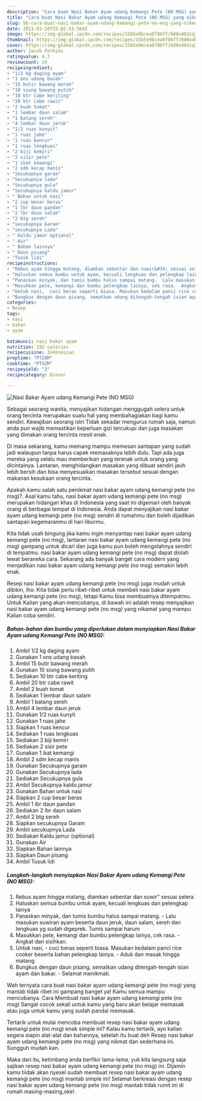 ```yaml
---
description: "Cara buat Nasi Bakar Ayam udang Kemangi Pete (NO MSG) yang nikmat Untuk Jualan"
title: "Cara buat Nasi Bakar Ayam udang Kemangi Pete (NO MSG) yang nikmat Untuk Jualan"
slug: 56-cara-buat-nasi-bakar-ayam-udang-kemangi-pete-no-msg-yang-nikmat-untuk-jualan
date: 2021-01-10T15:02:53.564Z
image: https://img-global.cpcdn.com/recipes/15b5e9bcea0786ff/680x482cq70/nasi-bakar-ayam-udang-kemangi-pete-no-msg-foto-resep-utama.jpg
thumbnail: https://img-global.cpcdn.com/recipes/15b5e9bcea0786ff/680x482cq70/nasi-bakar-ayam-udang-kemangi-pete-no-msg-foto-resep-utama.jpg
cover: https://img-global.cpcdn.com/recipes/15b5e9bcea0786ff/680x482cq70/nasi-bakar-ayam-udang-kemangi-pete-no-msg-foto-resep-utama.jpg
author: Jacob Perkins
ratingvalue: 4.7
reviewcount: 14
recipeingredient:
- "1/2 kg daging ayam"
- "1 ons udang basah"
- "15 butir bawang merah"
- "10 siung bawang putih"
- "10 btr cabe keriting"
- "20 btr cabe rawit"
- "2 buah tomat"
- "1 lembar daun salam"
- "1 batang sereh"
- "4 lembar daun jeruk"
- "1/2 ruas kunyit"
- "1 ruas jahe"
- "1 ruas kencur"
- "1 ruas lengkuas"
- "2 biji kemiri"
- "2 sisir pete"
- "1 ikat kemangi"
- "2 sdm kecap manis"
- "Secukupnya garam"
- "Secukupnya lada"
- "Secukupnya gula"
- "Secukupnya kaldu jamur"
- " Bahan untuk nasi"
- "2 cup besar beras"
- "1 lbr daun pandan"
- "2 lbr daun salam"
- "2 btg sereh"
- "secukupnya Garam"
- "secukupnya Lada"
- " Kaldu jamur optional"
- " Air"
- " Bahan lainnya"
- " Daun pisang"
- "Tusuk lidi"
recipeinstructions:
- "Rebus ayam hingga matang, diamkan sebentar dan suwir&#34; sesuai selera"
- "Haluskan semua bumbu untuk ayam, kecuali lengkuas dan pelengkap lainya"
- "Panaskan minyak, dan tumis bumbu halus sampai matang.  Lalu masukan suwiran ayam beserta daun jeruk, daun salam, sereh dan lengkuas yg sudah digeprek. Tumis sampai harum"
- "Masukkan pete, kemangi dan bumbu pelengkap lainya, cek rasa.  Angkat dan sisihkan."
- "Untuk nasi,  cuci beras seperti biasa. Masukan kedalam panci rice cooker beserta bahan pelengkap lainya.  Aduk dan masak hingga matang."
- "Bungkus dengan daun pisang, sematkan udang ditengah-tengah isian ayam dan bakar.  Selamat menikmati."
categories:
- Resep
tags:
- nasi
- bakar
- ayam

katakunci: nasi bakar ayam 
nutrition: 192 calories
recipecuisine: Indonesian
preptime: "PT28M"
cooktime: "PT42M"
recipeyield: "3"
recipecategory: Dinner

---
```



![Nasi Bakar Ayam udang Kemangi Pete (NO MSG)](https://img-global.cpcdn.com/recipes/15b5e9bcea0786ff/680x482cq70/nasi-bakar-ayam-udang-kemangi-pete-no-msg-foto-resep-utama.jpg)

Sebagai seorang wanita, menyajikan hidangan menggugah selera untuk orang tercinta merupakan suatu hal yang membahagiakan bagi kamu sendiri. Kewajiban seorang istri Tidak sekadar mengurus rumah saja, namun anda pun wajib memastikan keperluan gizi tercukupi dan juga masakan yang dimakan orang tercinta mesti enak.

Di masa  sekarang, kamu memang mampu memesan santapan yang sudah jadi walaupun tanpa harus capek memasaknya lebih dulu. Tapi ada juga mereka yang selalu mau memberikan yang terenak untuk orang yang dicintainya. Lantaran, menghidangkan masakan yang dibuat sendiri jauh lebih bersih dan bisa menyesuaikan masakan tersebut sesuai dengan makanan kesukaan orang tercinta. 



Apakah kamu salah satu penikmat nasi bakar ayam udang kemangi pete (no msg)?. Asal kamu tahu, nasi bakar ayam udang kemangi pete (no msg) merupakan hidangan khas di Indonesia yang saat ini digemari oleh banyak orang di berbagai tempat di Indonesia. Anda dapat menyajikan nasi bakar ayam udang kemangi pete (no msg) sendiri di rumahmu dan boleh dijadikan santapan kegemaranmu di hari liburmu.

Kita tidak usah bingung jika kamu ingin menyantap nasi bakar ayam udang kemangi pete (no msg), lantaran nasi bakar ayam udang kemangi pete (no msg) gampang untuk dicari dan juga kamu pun boleh mengolahnya sendiri di tempatmu. nasi bakar ayam udang kemangi pete (no msg) dapat diolah lewat beraneka cara. Sekarang ada banyak banget cara modern yang menjadikan nasi bakar ayam udang kemangi pete (no msg) semakin lebih enak.

Resep nasi bakar ayam udang kemangi pete (no msg) juga mudah untuk dibikin, lho. Kita tidak perlu ribet-ribet untuk membeli nasi bakar ayam udang kemangi pete (no msg), tetapi Kamu bisa membuatnya ditempatmu. Untuk Kalian yang akan mencobanya, di bawah ini adalah resep menyajikan nasi bakar ayam udang kemangi pete (no msg) yang nikamat yang mampu Kalian coba sendiri.

<!--inarticleads1-->

##### Bahan-bahan dan bumbu yang diperlukan dalam menyiapkan Nasi Bakar Ayam udang Kemangi Pete (NO MSG):

1. Ambil 1/2 kg daging ayam
1. Gunakan 1 ons udang basah
1. Ambil 15 butir bawang merah
1. Gunakan 10 siung bawang putih
1. Sediakan 10 btr cabe keriting
1. Ambil 20 btr cabe rawit
1. Ambil 2 buah tomat
1. Sediakan 1 lembar daun salam
1. Ambil 1 batang sereh
1. Ambil 4 lembar daun jeruk
1. Gunakan 1/2 ruas kunyit
1. Gunakan 1 ruas jahe
1. Siapkan 1 ruas kencur
1. Sediakan 1 ruas lengkuas
1. Sediakan 2 biji kemiri
1. Sediakan 2 sisir pete
1. Gunakan 1 ikat kemangi
1. Ambil 2 sdm kecap manis
1. Gunakan Secukupnya garam
1. Gunakan Secukupnya lada
1. Sediakan Secukupnya gula
1. Ambil Secukupnya kaldu jamur
1. Gunakan  Bahan untuk nasi
1. Siapkan 2 cup besar beras
1. Ambil 1 lbr daun pandan
1. Sediakan 2 lbr daun salam
1. Ambil 2 btg sereh
1. Siapkan secukupnya Garam
1. Ambil secukupnya Lada
1. Sediakan  Kaldu jamur (optional)
1. Gunakan  Air
1. Siapkan  Bahan lainnya
1. Siapkan  Daun pisang
1. Ambil Tusuk lidi




<!--inarticleads2-->

##### Langkah-langkah menyiapkan Nasi Bakar Ayam udang Kemangi Pete (NO MSG):

1. Rebus ayam hingga matang, diamkan sebentar dan suwir&#34; sesuai selera
1. Haluskan semua bumbu untuk ayam, kecuali lengkuas dan pelengkap lainya
1. Panaskan minyak, dan tumis bumbu halus sampai matang.  - Lalu masukan suwiran ayam beserta daun jeruk, daun salam, sereh dan lengkuas yg sudah digeprek. Tumis sampai harum
1. Masukkan pete, kemangi dan bumbu pelengkap lainya, cek rasa.  - Angkat dan sisihkan.
1. Untuk nasi,  - cuci beras seperti biasa. Masukan kedalam panci rice cooker beserta bahan pelengkap lainya.  - Aduk dan masak hingga matang.
1. Bungkus dengan daun pisang, sematkan udang ditengah-tengah isian ayam dan bakar.  - Selamat menikmati.




Wah ternyata cara buat nasi bakar ayam udang kemangi pete (no msg) yang mantab tidak ribet ini gampang banget ya! Kamu semua mampu mencobanya. Cara Membuat nasi bakar ayam udang kemangi pete (no msg) Sangat cocok sekali untuk kamu yang baru akan belajar memasak atau juga untuk kamu yang sudah pandai memasak.

Tertarik untuk mulai mencoba membuat resep nasi bakar ayam udang kemangi pete (no msg) enak simple ini? Kalau kamu tertarik, ayo kalian segera siapin alat-alat dan bahannya, setelah itu buat deh Resep nasi bakar ayam udang kemangi pete (no msg) yang nikmat dan sederhana ini. Sungguh mudah kan. 

Maka dari itu, ketimbang anda berfikir lama-lama, yuk kita langsung saja sajikan resep nasi bakar ayam udang kemangi pete (no msg) ini. Dijamin kamu tiidak akan nyesel sudah membuat resep nasi bakar ayam udang kemangi pete (no msg) mantab simple ini! Selamat berkreasi dengan resep nasi bakar ayam udang kemangi pete (no msg) mantab tidak rumit ini di rumah masing-masing,oke!.

